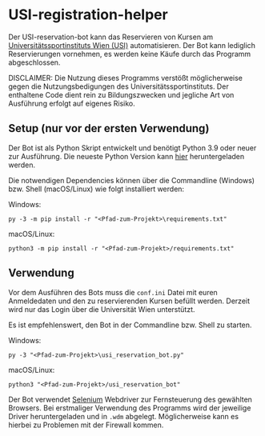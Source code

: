 # USI-registration-helper

Der USI-reservation-bot kann das Reservieren von Kursen am <a href="https://www.usi.at/">Universitätssportinstituts Wien (USI)</a> automatisieren. Der Bot kann lediglich Reservierungen vornehmen, es werden keine Käufe durch das Programm abgeschlossen.

DISCLAIMER: Die Nutzung dieses Programms verstößt möglicherweise gegen die Nutzungsbedigungen des Universitätssportinstituts. Der enthaltene Code dient rein zu Bildungszwecken und jegliche Art von Ausführung erfolgt auf eigenes Risiko.

## Setup (nur vor der ersten Verwendung)

Der Bot ist als Python Skript entwickelt und benötigt Python 3.9 oder neuer zur Ausführung. Die neueste Python Version kann <a href="https://www.python.org/downloads/">hier</a> heruntergeladen werden.

Die notwendigen Dependencies können über die Commandline (Windows) bzw. Shell (macOS/Linux) wie folgt installiert werden: 

Windows:
```
py -3 -m pip install -r "<Pfad-zum-Projekt>\requirements.txt"
```

macOS/Linux:
```
python3 -m pip install -r "<Pfad-zum-Projekt>/requirements.txt"
```

## Verwendung

Vor dem Ausführen des Bots muss die ``conf.ini`` Datei mit euren Anmeldedaten und den zu reservierenden Kursen befüllt werden. Derzeit wird nur das Login über die Universität Wien unterstützt.

Es ist empfehlenswert, den Bot in der Commandline bzw. Shell zu starten.

Windows:
```
py -3 "<Pfad-zum-Projekt>\usi_reservation_bot.py"
```

macOS/Linux:
```
python3 "<Pfad-zum-Projekt>/usi_reservation_bot"
```

Der Bot verwendet <a href="https://www.selenium.dev/">Selenium</a> Webdriver zur Fernsteuerung des gewählten Browsers. Bei erstmaliger Verwendung des Programms wird der jeweilige Driver heruntergeladen und in ``.wdm`` abgelegt. Möglicherweise kann es hierbei zu Problemen mit der Firewall kommen.
